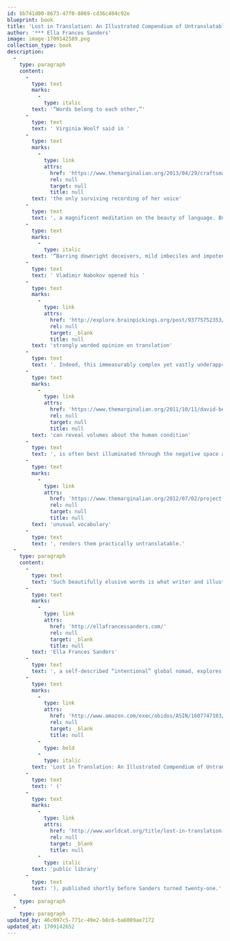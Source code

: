 ```yaml
---
id: bb741d00-8673-47f0-8869-cd36c404c92e
blueprint: book
title: 'Lost in Translation: An Illustrated Compendium of Untranslatable Words from Around the World (public library)'
author: '*** Ella Frances Sanders'
image: image-1709142589.png
collection_type: book
description:
  -
    type: paragraph
    content:
      -
        type: text
        marks:
          -
            type: italic
        text: '“Words belong to each other,”'
      -
        type: text
        text: ' Virginia Woolf said in '
      -
        type: text
        marks:
          -
            type: link
            attrs:
              href: 'https://www.themarginalian.org/2013/04/29/craftsmanship-virginia-woolf-speaks-1937/'
              rel: null
              target: null
              title: null
        text: 'the only surviving recording of her voice'
      -
        type: text
        text: ', a magnificent meditation on the beauty of language. But what happens when words are kept apart by too much unbridgeable otherness? '
      -
        type: text
        marks:
          -
            type: italic
        text: '“Barring downright deceivers, mild imbeciles and impotent poets, there exist, roughly speaking, three types of translators,”'
      -
        type: text
        text: ' Vladimir Nabokov opened his '
      -
        type: text
        marks:
          -
            type: link
            attrs:
              href: 'http://explore.brainpickings.org/post/93775752353/barring-downright-deceivers-mild-imbeciles-and'
              rel: null
              target: _blank
              title: null
        text: 'strongly worded opinion on translation'
      -
        type: text
        text: '. Indeed, this immeasurably complex yet vastly underappreciated art of multilingual gymnastics, which helps words belong to each other and '
      -
        type: text
        marks:
          -
            type: link
            attrs:
              href: 'https://www.themarginalian.org/2011/10/11/david-bello-is-that-a-fish-in-your-ear/'
              rel: null
              target: null
              title: null
        text: 'can reveal volumes about the human condition'
      -
        type: text
        text: ', is often best illuminated through the negative space around it — those foreign words so rich and layered in meaning that the English language, despite its own '
      -
        type: text
        marks:
          -
            type: link
            attrs:
              href: 'https://www.themarginalian.org/2012/07/02/project-twins-unusual-words/'
              rel: null
              target: null
              title: null
        text: 'unusual vocabulary'
      -
        type: text
        text: ', renders them practically untranslatable.'
  -
    type: paragraph
    content:
      -
        type: text
        text: 'Such beautifully elusive words is what writer and illustrator '
      -
        type: text
        marks:
          -
            type: link
            attrs:
              href: 'http://ellafrancessanders.com/'
              rel: null
              target: _blank
              title: null
        text: 'Ella Frances Sanders'
      -
        type: text
        text: ', a self-described “intentional” global nomad, explores in '
      -
        type: text
        marks:
          -
            type: link
            attrs:
              href: 'http://www.amazon.com/exec/obidos/ASIN/1607747103/braipick-20'
              rel: null
              target: _blank
              title: null
          -
            type: bold
          -
            type: italic
        text: 'Lost in Translation: An Illustrated Compendium of Untranslatable Words from Around the World'
      -
        type: text
        text: ' ('
      -
        type: text
        marks:
          -
            type: link
            attrs:
              href: 'http://www.worldcat.org/title/lost-in-translation-an-illustrated-compendium-of-untranslatable-words-from-around-the-world/oclc/866837228&referer=brief_results'
              rel: null
              target: _blank
              title: null
          -
            type: italic
        text: 'public library'
      -
        type: text
        text: '), published shortly before Sanders turned twenty-one.'
  -
    type: paragraph
  -
    type: paragraph
updated_by: 46c097c5-771c-49e2-b8c6-ba6009ae7172
updated_at: 1709142652
---
```

